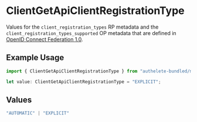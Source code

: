 # ClientGetApiClientRegistrationType

Values for the `client_registration_types` RP metadata and the
 `client_registration_types_supported` OP metadata that are defined in
 [OpenID Connect Federation 1.0](https://openid.net/specs/openid-connect-federation-1_0.html).


## Example Usage

```typescript
import { ClientGetApiClientRegistrationType } from "authelete-bundled/models/operations";

let value: ClientGetApiClientRegistrationType = "EXPLICIT";
```

## Values

```typescript
"AUTOMATIC" | "EXPLICIT"
```